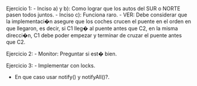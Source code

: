 Ejercicio 1:
	- Inciso a) y b): Como lograr que los autos del SUR o NORTE pasen todos juntos.
	- Inciso c): Funciona raro.
	- VER: Debe considerar que la implementaci�n asegure que los coches crucen el puente en el orden
	en que llegaron, es decir, si C1 lleg� al puente antes que C2, en la misma direcci�n, C1 debe
	poder empezar y terminar de cruzar el puente antes que C2.
	
Ejercicio 2:
	- Monitor: Preguntar si est� bien.

Ejercicio 3:
	- Implementar con locks.
	
- En que caso usar notify() y notifyAll()?.